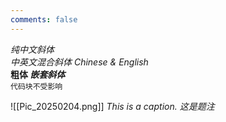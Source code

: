 ```yaml
---
comments: false
---
```


*纯中文斜体*  
_中英文混合斜体 Chinese & English_  
**粗体 _嵌套斜体_**  
`代码块不受影响`

![[Pic_20250204.png]]
*This is a caption. 这是题注*
